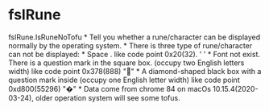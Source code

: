 fslRune
=============
fslRune.IsRuneNoTofu
    * Tell you whether a rune/character can be displayed normally by the operating system.
    * There is three type of rune/character can not be displayed:
        * Space . like code point 0x20(32). ' '
        * Font not exist. There is a question mark in the square box. (occupy two English letters width) like code point 0x378(888)  "͸"
        * A diamond-shaped black box with a question mark inside (occupy one English letter width) like code point 0xd800(55296) "�"
    * Data come from chrome 84 on macOs 10.15.4(2020-03-24), older operation system will see some tofus.